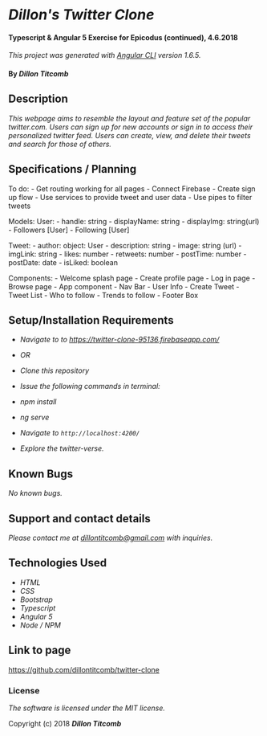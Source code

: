 # _Dillon's Twitter Clone_

#### Typescript & Angular 5 Exercise for Epicodus (continued), 4.6.2018
_This project was generated with [Angular CLI](https://github.com/angular/angular-cli) version 1.6.5._

#### By _**Dillon Titcomb**_

## Description

_This webpage aims to resemble the layout and feature set of the popular twitter.com. Users can sign up for new accounts or sign in to access their personalized twitter feed. Users can create, view, and delete their tweets and search for those of others._

## Specifications / Planning

To do:
	- Get routing working for all pages
	- Connect Firebase
	- Create sign up flow
	- Use services to provide tweet and user data
	- Use pipes to filter tweets

Models:
	User:
	- handle: string
	- displayName: string
	- displayImg: string(url)
	- Followers [User]
	- Following [User]

Tweet:
	- author: object: User
	- description: string
	- image: string (url)
	- imgLink: string
	- likes: number
	- retweets: number
	- postTime: number
	- postDate: date
	- isLiked: boolean

Components:
 	- Welcome splash page
	-	Create profile page
	-	Log in page
	- Browse page
	- App component
	- Nav Bar
	- User Info
	- Create Tweet
	- Tweet List
	- Who to follow
	- Trends to follow
	- Footer Box

## Setup/Installation Requirements

* _Navigate to to https://twitter-clone-95136.firebaseapp.com/_

* _OR_

* _Clone this repository_
* _Issue the following commands in terminal:_
* _npm install_
* _ng serve_
* _Navigate to `http://localhost:4200/`_
* _Explore the twitter-verse._

## Known Bugs

_No known bugs._

## Support and contact details

_Please contact me at dillontitcomb@gmail.com with inquiries._

## Technologies Used

* _HTML_
* _CSS_
* _Bootstrap_
* _Typescript_
* _Angular 5_
* _Node / NPM_

## Link to page

https://github.com/dillontitcomb/twitter-clone

### License

*The software is licensed under the MIT license.*

Copyright (c) 2018 **_Dillon Titcomb_**
